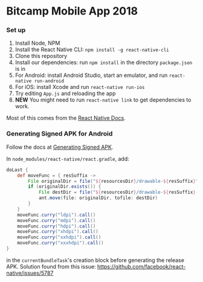 # Bitcamp Mobile App 2018
### Set up
1. Install Node, NPM
2. Install the React Native CLI: `npm install -g react-native-cli`
3. Clone this repository
4. Install our dependencies: run `npm install` in the directory `package.json` is in
5. For Android: install Android Studio, start an emulator, and run `react-native run-android`
6. For iOS: install Xcode and run `react-native run-ios`
7. Try editing `App.js` and reloading the app
8. **NEW** You might need to run `react-native link` to get dependencies to work.

Most of this comes from the [React Native Docs](https://facebook.github.io/react-native/docs/getting-started.html).

### Generating Signed APK for Android

Follow the docs at [Generating Signed APK](http://facebook.github.io/react-native/releases/0.32/docs/signed-apk-android.html).

In `node_modules/react-native/react.gradle`, add:
  ```gradle
  doLast {
      def moveFunc = { resSuffix ->
          File originalDir = file("${resourcesDir}/drawable-${resSuffix}")
          if (originalDir.exists()) {
              File destDir = file("${resourcesDir}/drawable-${resSuffix}-v4")
              ant.move(file: originalDir, tofile: destDir)
          }
      }
      moveFunc.curry("ldpi").call()
      moveFunc.curry("mdpi").call()
      moveFunc.curry("hdpi").call()
      moveFunc.curry("xhdpi").call()
      moveFunc.curry("xxhdpi").call()
      moveFunc.curry("xxxhdpi").call()
  }
  ```
in the `currentBundleTask`'s creation block before generating the release APK.
Solution found from this issue: https://github.com/facebook/react-native/issues/5787
